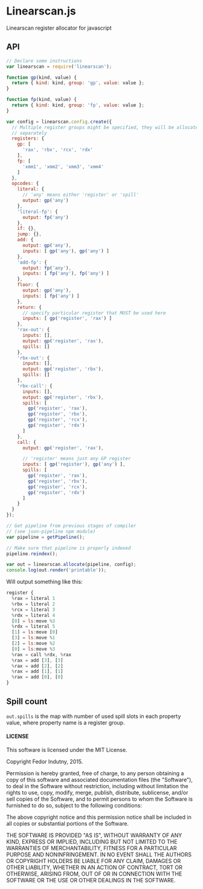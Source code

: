 # Linearscan.js

Linearscan register allocator for javascript

## API

```javascript
// Declare some instructions
var linearscan = require('linearscan');

function gp(kind, value) {
  return { kind: kind, group: 'gp', value: value };
}

function fp(kind, value) {
  return { kind: kind, group: 'fp', value: value };
}

var config = linearscan.config.create({
  // Multiple register groups might be specified, they will be allocated
  // separately
  registers: {
    gp: [
      'rax', 'rbx', 'rcx', 'rdx'
    ],
    fp: [
      'xmm1', 'xmm2', 'xmm3', 'xmm4'
    ]
  },
  opcodes: {
    literal: {
      // 'any' means either 'register' or 'spill'
      output: gp('any')
    },
    'literal-fp': {
      output: fp('any')
    },
    if: {},
    jump: {},
    add: {
      output: gp('any'),
      inputs: [ gp('any'), gp('any') ]
    },
    'add-fp': {
      output: fp('any'),
      inputs: [ fp('any'), fp('any') ]
    },
    floor: {
      output: gp('any'),
      inputs: [ fp('any') ]
    },
    return: {
      // specify particular register that MUST be used here
      inputs: [ gp('register', 'rax') ]
    },
    'rax-out': {
      inputs: [],
      output: gp('register', 'rax'),
      spills: []
    },
    'rbx-out': {
      inputs: [],
      output: gp('register', 'rbx'),
      spills: []
    },
    'rbx-call': {
      inputs: [],
      output: gp('register', 'rbx'),
      spills: [
        gp('register', 'rax'),
        gp('register', 'rbx'),
        gp('register', 'rcx'),
        gp('register', 'rdx')
      ]
    },
    call: {
      output: gp('register', 'rax'),

      // 'register' means just any GP register
      inputs: [ gp('register'), gp('any') ],
      spills: [
        gp('register', 'rax'),
        gp('register', 'rbx'),
        gp('register', 'rcx'),
        gp('register', 'rdx')
      ]
    }
  }
});

// Get pipeline from previous stages of compiler
// (see json-pipeline npm module)
var pipeline = getPipeline();

// Make sure that pipeline is properly indexed
pipeline.reindex();

var out = linearscan.allocate(pipeline, config);
console.log(out.render('printable'));
```

Will output something like this:

```javascript
register {
  %rax = literal 1
  %rbx = literal 2
  %rcx = literal 3
  %rdx = literal 4
  [0] = ls:move %3
  %rdx = literal 5
  [1] = ls:move [0]
  [3] = ls:move %1
  [2] = ls:move %2
  [0] = ls:move %3
  %rax = call %rdx, %rax
  %rax = add [3], [3]
  %rax = add [2], [2]
  %rax = add [1], [1]
  %rax = add [0], [0]
}
```

## Spill count

`out.spills` is the map with number of used spill slots in each property value,
where property name is a register group.

#### LICENSE

This software is licensed under the MIT License.

Copyright Fedor Indutny, 2015.

Permission is hereby granted, free of charge, to any person obtaining a
copy of this software and associated documentation files (the
"Software"), to deal in the Software without restriction, including
without limitation the rights to use, copy, modify, merge, publish,
distribute, sublicense, and/or sell copies of the Software, and to permit
persons to whom the Software is furnished to do so, subject to the
following conditions:

The above copyright notice and this permission notice shall be included
in all copies or substantial portions of the Software.

THE SOFTWARE IS PROVIDED "AS IS", WITHOUT WARRANTY OF ANY KIND, EXPRESS
OR IMPLIED, INCLUDING BUT NOT LIMITED TO THE WARRANTIES OF
MERCHANTABILITY, FITNESS FOR A PARTICULAR PURPOSE AND NONINFRINGEMENT. IN
NO EVENT SHALL THE AUTHORS OR COPYRIGHT HOLDERS BE LIABLE FOR ANY CLAIM,
DAMAGES OR OTHER LIABILITY, WHETHER IN AN ACTION OF CONTRACT, TORT OR
OTHERWISE, ARISING FROM, OUT OF OR IN CONNECTION WITH THE SOFTWARE OR THE
USE OR OTHER DEALINGS IN THE SOFTWARE.
